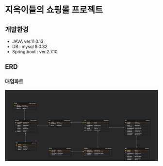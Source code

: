 # 지옥이들의 쇼핑몰 프로젝트
## 개발환경
- JAVA ver.11.0.13
- DB : mysql 8.0.32
- Spring boot : ver.2.7.10

## ERD
### 매입파트
<img src="img/purchase-erd.png">


